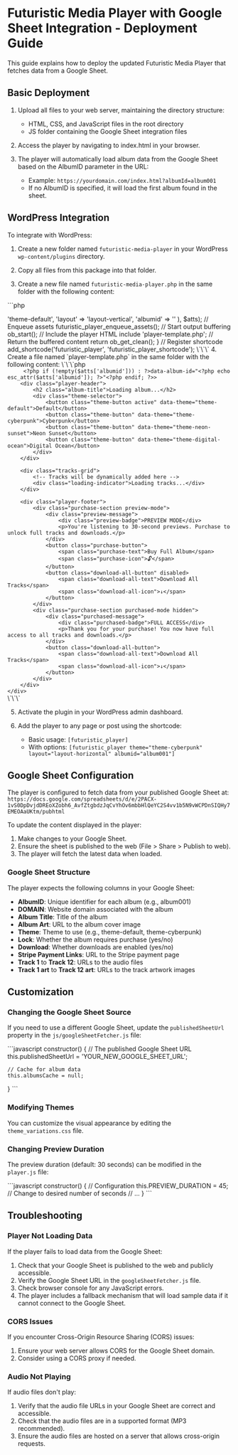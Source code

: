 # Futuristic Media Player with Google Sheet Integration - Deployment Guide

This guide explains how to deploy the updated Futuristic Media Player that fetches data from a Google Sheet.

## Basic Deployment

1. Upload all files to your web server, maintaining the directory structure:
   - HTML, CSS, and JavaScript files in the root directory
   - JS folder containing the Google Sheet integration files

2. Access the player by navigating to index.html in your browser.

3. The player will automatically load album data from the Google Sheet based on the AlbumID parameter in the URL:
   - Example: `https://yourdomain.com/index.html?albumId=album001`
   - If no AlbumID is specified, it will load the first album found in the sheet.

## WordPress Integration

To integrate with WordPress:

1. Create a new folder named `futuristic-media-player` in your WordPress `wp-content/plugins` directory.

2. Copy all files from this package into that folder.

3. Create a new file named `futuristic-media-player.php` in the same folder with the following content:

\`\`\`php
<?php
/**
 * Plugin Name: Futuristic Media Player
 * Description: A futuristic media player with Google Sheet integration
 * Version: 1.0
 * Author: Your Name
 */

// Exit if accessed directly
if (!defined('ABSPATH')) {
    exit;
}

// Register scripts and styles
function futuristic_player_enqueue_assets() {
    $plugin_url = plugin_dir_url(__FILE__);
    
    // Enqueue styles
    wp_enqueue_style('futuristic-player-styles', $plugin_url . 'styles.css');
    wp_enqueue_style('futuristic-player-theme-variations', $plugin_url . 'theme_variations.css');
    
    // Enqueue scripts
    wp_enqueue_script('futuristic-player-google-sheet-fetcher', $plugin_url . 'js/googleSheetFetcher.js', array(), '1.0', true);
    wp_enqueue_script('futuristic-player-album-selector', $plugin_url . 'js/albumSelector.js', array(), '1.0', true);
    wp_enqueue_script('futuristic-player-main', $plugin_url . 'player.js', array(), '1.0', true);
}

// Create shortcode
function futuristic_player_shortcode($atts) {
    // Extract attributes
    $atts = shortcode_atts(array(
        'theme' => 'theme-default',
        'layout' => 'layout-vertical',
        'albumid' => ''
    ), $atts);
    
    // Enqueue assets
    futuristic_player_enqueue_assets();
    
    // Start output buffering
    ob_start();
    
    // Include the player HTML
    include 'player-template.php';
    
    // Return the buffered content
    return ob_get_clean();
}

// Register shortcode
add_shortcode('futuristic_player', 'futuristic_player_shortcode');
\`\`\`

4. Create a file named `player-template.php` in the same folder with the following content:

\`\`\`php
<div class="container">
    <div class="media-player-module <?php echo esc_attr($atts['theme']); ?> <?php echo esc_attr($atts['layout']); ?>" 
         <?php if (!empty($atts['albumid'])) : ?>data-album-id="<?php echo esc_attr($atts['albumid']); ?>"<?php endif; ?>>
        <div class="player-header">
            <h2 class="album-title">Loading album...</h2>
            <div class="theme-selector">
                <button class="theme-button active" data-theme="theme-default">Default</button>
                <button class="theme-button" data-theme="theme-cyberpunk">Cyberpunk</button>
                <button class="theme-button" data-theme="theme-neon-sunset">Neon Sunset</button>
                <button class="theme-button" data-theme="theme-digital-ocean">Digital Ocean</button>
            </div>
        </div>
        
        <div class="tracks-grid">
            <!-- Tracks will be dynamically added here -->
            <div class="loading-indicator">Loading tracks...</div>
        </div>
        
        <div class="player-footer">
            <div class="purchase-section preview-mode">
                <div class="preview-message">
                    <div class="preview-badge">PREVIEW MODE</div>
                    <p>You're listening to 30-second previews. Purchase to unlock full tracks and downloads.</p>
                </div>
                <button class="purchase-button">
                    <span class="purchase-text">Buy Full Album</span>
                    <span class="purchase-icon">🔓</span>
                </button>
                <button class="download-all-button" disabled>
                    <span class="download-all-text">Download All Tracks</span>
                    <span class="download-all-icon">↓</span>
                </button>
            </div>
            <div class="purchase-section purchased-mode hidden">
                <div class="purchased-message">
                    <div class="purchased-badge">FULL ACCESS</div>
                    <p>Thank you for your purchase! You now have full access to all tracks and downloads.</p>
                </div>
                <button class="download-all-button">
                    <span class="download-all-text">Download All Tracks</span>
                    <span class="download-all-icon">↓</span>
                </button>
            </div>
        </div>
    </div>
</div>
\`\`\`

5. Activate the plugin in your WordPress admin dashboard.

6. Add the player to any page or post using the shortcode:
   - Basic usage: `[futuristic_player]`
   - With options: `[futuristic_player theme="theme-cyberpunk" layout="layout-horizontal" albumid="album001"]`

## Google Sheet Configuration

The player is configured to fetch data from your published Google Sheet at:
`https://docs.google.com/spreadsheets/d/e/2PACX-1vS0DpDvjdDREoXZobh6_AvfZtgbdzJqCvYhOv6mbbHlQeYC2S4vv1b5N9vWCPDnSIQHy7EMEOAaUKtm/pubhtml`

To update the content displayed in the player:

1. Make changes to your Google Sheet.
2. Ensure the sheet is published to the web (File > Share > Publish to web).
3. The player will fetch the latest data when loaded.

### Google Sheet Structure

The player expects the following columns in your Google Sheet:

- **AlbumID**: Unique identifier for each album (e.g., album001)
- **DOMAIN**: Website domain associated with the album
- **Album Title**: Title of the album
- **Album Art**: URL to the album cover image
- **Theme**: Theme to use (e.g., theme-default, theme-cyberpunk)
- **Lock**: Whether the album requires purchase (yes/no)
- **Download**: Whether downloads are enabled (yes/no)
- **Stripe Payment Links**: URL to the Stripe payment page
- **Track 1** to **Track 12**: URLs to the audio files
- **Track 1 art** to **Track 12 art**: URLs to the track artwork images

## Customization

### Changing the Google Sheet Source

If you need to use a different Google Sheet, update the `publishedSheetUrl` property in the `js/googleSheetFetcher.js` file:

\`\`\`javascript
constructor() {
    // The published Google Sheet URL
    this.publishedSheetUrl = 'YOUR_NEW_GOOGLE_SHEET_URL';
    
    // Cache for album data
    this.albumsCache = null;
}
\`\`\`

### Modifying Themes

You can customize the visual appearance by editing the `theme_variations.css` file.

### Changing Preview Duration

The preview duration (default: 30 seconds) can be modified in the `player.js` file:

\`\`\`javascript
constructor() {
    // Configuration
    this.PREVIEW_DURATION = 45; // Change to desired number of seconds
    // ...
}
\`\`\`

## Troubleshooting

### Player Not Loading Data

If the player fails to load data from the Google Sheet:

1. Check that your Google Sheet is published to the web and publicly accessible.
2. Verify the Google Sheet URL in the `googleSheetFetcher.js` file.
3. Check browser console for any JavaScript errors.
4. The player includes a fallback mechanism that will load sample data if it cannot connect to the Google Sheet.

### CORS Issues

If you encounter Cross-Origin Resource Sharing (CORS) issues:

1. Ensure your web server allows CORS for the Google Sheet domain.
2. Consider using a CORS proxy if needed.

### Audio Not Playing

If audio files don't play:

1. Verify that the audio file URLs in your Google Sheet are correct and accessible.
2. Check that the audio files are in a supported format (MP3 recommended).
3. Ensure the audio files are hosted on a server that allows cross-origin requests.
